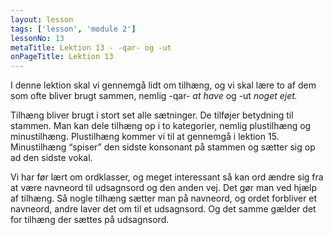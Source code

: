 ```yaml
---
layout: lesson
tags: ['lesson', 'module 2']
lessonNo: 13
metaTitle: Lektion 13 - -qar- og -ut
onPageTitle: Lektion 13
---
```

I denne lektion skal vi gennemgå lidt om tilhæng, og vi skal lære to af dem som ofte bliver brugt sammen, nemlig -qar- *at have* og -ut *noget ejet.*

Tilhæng bliver brugt i stort set alle sætninger. De tilføjer betydning til stammen. Man kan dele tilhæng op i to kategorier, nemlig plustilhæng og minustilhæng. Plustilhæng kommer vi til at gennemgå i lektion 15. Minustilhæng “spiser” den sidste konsonant på stammen og sætter sig op ad den sidste vokal.

Vi har før lært om ordklasser, og meget interessant så kan ord ændre sig fra at være navneord til udsagnsord og den anden vej. Det gør man ved hjælp af tilhæng. Så nogle tilhæng sætter man på navneord, og ordet forbliver et navneord, andre laver det om til et udsagnsord. Og det samme gælder det for tilhæng der sættes på udsagnsord.